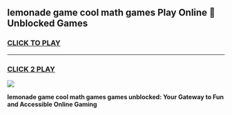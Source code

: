 
## lemonade game cool math games Play Online 👋 Unblocked Games
<h3>
<a href="https://news.freeplayer.one?title=lemonade_game_cool_math_games&ref=17CMG">CLICK TO PLAY</a></h3>
<hr>

<h3>
<a href="https://news.freeplayer.one?title=lemonade_game_cool_math_games&ref=17CMG">CLICK 2 PLAY</a>
  
</h3>

<a href="https://news.freeplayer.one?title=lemonade_game_cool_math_games&ref=17CMG/"><img src="https://clearcache.store/games.png"></a>


**lemonade game cool math games games unblocked: Your Gateway to Fun and Accessible Online Gaming**
